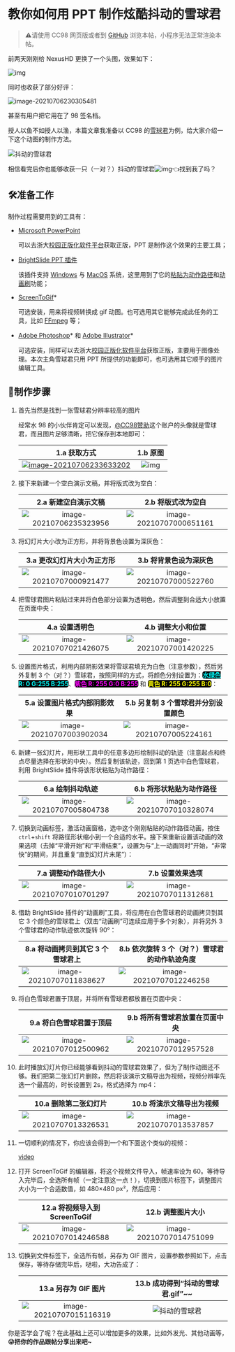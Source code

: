 # 教你如何用 PPT 制作炫酷抖动的雪球君

>  ⚠️请使用 CC98 网页版或者到 [GitHub](https://github.com/Sec-ant/GlitchXueQiuJun/blob/main/README.md) 浏览本帖，小程序无法正常渲染本帖。

前两天刚刚给 NexusHD 更换了一个头图，效果如下：

![img](教你如何用%20PPT%20制作抖动的雪球君.assets/bixvvivq.gif)

同时也收获了部分好评：

![image-20210706230305481](教你如何用%20PPT%20制作抖动的雪球君.assets/dq5tttic.png)

甚至有用户把它用在了 98 签名档。

授人以鱼不如授人以渔，本篇文章我准备以 CC98 的[雪球君](https://www.cc98.org/topic/4975118)为例，给大家介绍一下这个动图的制作方法。

![抖动的雪球君](教你如何用%20PPT%20制作抖动的雪球君.assets/vfxkbyqa.gif)

相信看完后你也能够收获一只（一对？）抖动的雪球君![img](教你如何用%20PPT%20制作抖动的雪球君.assets/98LOGO.ico)👈找到我了吗？

## 🛠️准备工作

制作过程需要用到的工具有：

- [Microsoft PowerPoint](https://www.microsoft.com/zh-cn/microsoft-365/powerpoint)

  可以去浙大[校园正版化软件平台](http://ms.zju.edu.cn/microsoft/download.html)获取正版，PPT 是制作这个效果的主要工具；

- [BrightSlide PPT 插件](https://www.brightcarbon.com/brightslide/)

  该插件支持 [Windows](https://www.brightcarbon.com/brightslide/?os=windows) 与 [MacOS](https://www.brightcarbon.com/brightslide/?os=mac) 系统，这里用到了它的[粘贴为动作路径](https://www.brightcarbon.com/brightslide/help/#:~:text=Paste%20as%20Motion%20Path)和[动画刷](https://www.brightcarbon.com/brightslide/help/#:~:text=Animation%20Painter)功能；

- [ScreenToGif](https://www.screentogif.com/)*

  可选安装，用来将视频转换成 gif 动图。也可选用其它能够完成此任务的工具，比如 [FFmpeg](http://ffmpeg.org/) 等；

- [Adobe Photoshop](https://www.adobe.com/cn/products/photoshop.html)* 和 [Adobe Illustrator](https://www.adobe.com/cn/products/illustrator.html)*

  可选安装，同样可以去浙大[校园正版化软件平台](http://ms.zju.edu.cn/microsoft/download.html)获取正版，主要用于图像处理。本次主角雪球君只用 PPT 所提供的功能即可，也可选用其它顺手的图片编辑工具。

## 📝制作步骤

1. 首先当然是找到一张雪球君分辨率较高的图片

   经常水 98 的小伙伴肯定可以发现，[@CC98赞助](https://www.cc98.org/user/id/558500)这个账户的头像就是雪球君，而且图片足够清晰，把它保存到本地即可：

   |                         1.a 获取方式                         |                          1.b 原图                           |
   | :----------------------------------------------------------: | :---------------------------------------------------------: |
   | [![image-20210706233633202](教你如何用%20PPT%20制作抖动的雪球君.assets/ib3f5dbc.png)](https://www.cc98.org/user/id/558500) | ![img](教你如何用%20PPT%20制作抖动的雪球君.assets/x4xe1vqq.png) |

2. 接下来新建一个空白演示文稿，并将版式改为空白：

   |                     2.a 新建空白演示文稿                     |                      2.b 将版式改为空白                      |
   | :----------------------------------------------------------: | :----------------------------------------------------------: |
   | ![image-20210706235323956](教你如何用%20PPT%20制作抖动的雪球君.assets/kubruypf.png) | ![image-20210707000651161](教你如何用%20PPT%20制作抖动的雪球君.assets/yakn4uqy.png) |

3. 将幻灯片大小改为正方形，并将背景色设置为深灰色：

   |                  3.a 更改幻灯片大小为正方形                  |                    3.b 将背景色设为深灰色                    |
   | :----------------------------------------------------------: | :----------------------------------------------------------: |
   | ![image-20210707000921477](教你如何用%20PPT%20制作抖动的雪球君.assets/ozrkicl4.png) | ![image-20210707000522760](教你如何用%20PPT%20制作抖动的雪球君.assets/l0ftbctf.png) |

4. 把雪球君图片粘贴过来并将白色部分设置为透明色，然后调整到合适大小放置在页面中央：

   |                        4.a 设置透明色                        |                      4.b 调整大小和位置                      |
   | :----------------------------------------------------------: | :----------------------------------------------------------: |
   | ![image-20210707021426075](教你如何用%20PPT%20制作抖动的雪球君.assets/dqagov2m.png) | ![image-20210707001420225](教你如何用%20PPT%20制作抖动的雪球君.assets/ixkj5snc.png) |

5. 设置图片格式，利用内部阴影效果将雪球君填充为白色（注意参数），然后另外复制 3 个（对？）雪球君，按照同样的方式，将颜色分别设置为：**<span style="color:#0ff;background-color:black;border-radius:5px">水绿色 R: 0 G:255 B:255</span>**、**<span style="color:#f0f;background-color:black;border-radius:5px">紫色 R: 255 G:0 B:255</span>** 和 **<span style="color:#ff0;background-color:black;border-radius:5px">黄色 R: 255 G:255 B:0</span>**：

   |                 5.a 设置图片格式内部阴影效果                 |             5.b 另复制 3 个雪球君并分别设置颜色              |
   | :----------------------------------------------------------: | :----------------------------------------------------------: |
   | ![image-20210707003902034](教你如何用%20PPT%20制作抖动的雪球君.assets/lvkhcx1r.png) | ![image-20210707005224161](教你如何用%20PPT%20制作抖动的雪球君.assets/5ozvuirj.png) |

6. 新建一张幻灯片，用形状工具中的任意多边形绘制抖动的轨迹（注意起点和终点尽量选择在形状的中央）。然后复制该轨迹，回到第 1 页选中白色雪球君，利用 BrightSlide 插件将该形状粘贴为动作路径：

   |                       6.a 绘制抖动轨迹                       |                   6.b 将形状粘贴为动作路径                   |
   | :----------------------------------------------------------: | :----------------------------------------------------------: |
   | ![image-20210707005804738](教你如何用%20PPT%20制作抖动的雪球君.assets/1jczzb03.png) | ![image-20210707010328074](教你如何用%20PPT%20制作抖动的雪球君.assets/pxnosv4k.png) |

7. 切换到动画标签，激活动画窗格，选中这个刚刚粘贴的动作路径动画，按住 `ctrl`+`shift` 将路径形状缩小到一个合适的水平。接下来重新设置该动画的效果选项（去掉“平滑开始”和“平滑结束”，设置为与“上一动画同时”开始，“非常快”的期间，并且重复“直到幻灯片末尾”）：

   |                     7.a 调整动作路径大小                     |                       7.b 设置效果选项                       |
   | :----------------------------------------------------------: | :----------------------------------------------------------: |
   | ![image-20210707010701297](教你如何用%20PPT%20制作抖动的雪球君.assets/4pyt2bw5.png) | ![image-20210707011312681](教你如何用%20PPT%20制作抖动的雪球君.assets/a1fehqn4.png) |

8. 借助 BrightSlide 插件的“动画刷”工具，将应用在白色雪球君的动画拷贝到其它 3 个颜色的雪球君上（双击“动画刷”可连续应用于多个对象），并将另外 3 个雪球君的动作轨迹依次旋转 90°：

   |              8.a 将动画拷贝到其它 3 个雪球君上               |        8.b 依次旋转 3 个（对？）雪球君的动作轨迹角度         |
   | :----------------------------------------------------------: | :----------------------------------------------------------: |
   | ![image-20210707011838627](教你如何用%20PPT%20制作抖动的雪球君.assets/g4ectqnb.png) | ![image-20210707012246258](教你如何用%20PPT%20制作抖动的雪球君.assets/h5rgi0hc.png) |

9. 将白色雪球君置于顶层，并将所有雪球君都放置在页面中央：

   |                   9.a 将白色雪球君置于顶层                   |               9.b  将所有雪球君放置在页面中央                |
   | :----------------------------------------------------------: | :----------------------------------------------------------: |
   | ![image-20210707012500962](教你如何用%20PPT%20制作抖动的雪球君.assets/fhb23y5j.png) | ![image-20210707012957528](教你如何用%20PPT%20制作抖动的雪球君.assets/3fn1dtmz.png) |

10. 此时播放幻灯片你已经能够看到抖动的雪球君效果了，但为了制作动图还不够。我们把第二张幻灯片删除，然后将该演示文稿导出为视频，视频分辨率先选一个最高的，时长设置到 2s，格式选择为 mp4：

    |                    10.a 删除第二张幻灯片                     |                  10.b 将演示文稿导出为视频                   |
    | :----------------------------------------------------------: | :----------------------------------------------------------: |
    | ![image-20210707013326531](教你如何用%20PPT%20制作抖动的雪球君.assets/gcbqgtwa.png) | ![image-20210707013537857](教你如何用%20PPT%20制作抖动的雪球君.assets/iewgvdbw.png) |

11. 一切顺利的情况下，你应该会得到一个和下面这个类似的视频：

    [video](教你如何用%20PPT%20制作抖动的雪球君.assets/2e029d3514600c7a14b2d8ecf0356b84.mp4)

12. 打开 ScreenToGif 的编辑器，将这个视频文件导入，帧速率设为 60。等待导入完毕后，全选所有帧（一定注意这一点！），切换到图片标签下，调整图片大小为一个合适数值，如 480×480 px²，然后应用：

    |                12.a 将视频导入到 ScreenToGif                 |                      12.b 调整图片大小                       |
    | :----------------------------------------------------------: | :----------------------------------------------------------: |
    | ![image-20210707014246588](教你如何用%20PPT%20制作抖动的雪球君.assets/vg5q5kpm.png) | ![image-20210707014751099](教你如何用%20PPT%20制作抖动的雪球君.assets/5dnfgql4.png) |

13. 切换到文件标签下，全选所有帧，另存为 GIF 图片，设置参数参照如下，点击保存，等待存储完毕后，哒啦，大功告成了：

    |                     13.a 另存为 GIF 图片                     |              13.b 成功得到“抖动的雪球君.gif”~~               |
    | :----------------------------------------------------------: | :----------------------------------------------------------: |
    | ![image-20210707015116319](教你如何用%20PPT%20制作抖动的雪球君.assets/aolauo1f.png) | ![抖动的雪球君](教你如何用%20PPT%20制作抖动的雪球君.assets/vfxkbyqa.gif) |

你是否学会了呢？在此基础上还可以增加更多的效果，比如外发光、其他动画等，**😜把你的作品跟帖分享出来吧~**
